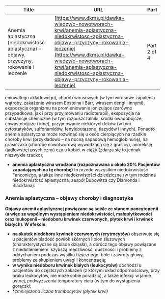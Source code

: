 | **Title**       | **URL**           | **Part**              |
|-----------------|-------------------|-----------------------|
| Anemia aplastyczna (niedokrwistość aplastyczna) – objawy, przyczyny, rokowania i leczenie         | [https://www.dkms.pl/dawka-wiedzy/o-nowotworach-krwi/anemia-aplastyczna-niedokrwistosc-aplastyczna-objawy-przyczyny-rokowania-leczenie](https://www.dkms.pl/dawka-wiedzy/o-nowotworach-krwi/anemia-aplastyczna-niedokrwistosc-aplastyczna-objawy-przyczyny-rokowania-leczenie)    | Part 2 of 4          |

eniowatego układowego), chorób wirusowych (w tym wirusowe zapalenia wątroby, zakażenie wirusem Epsteina i Barr, wirusem dengi i innymi), ekspozycja organizmu na promieniowanie jonizujące (zarówno przypadkowa, jak i przy przyjmowaniu radioterapii), ekspozycja na substancje chemiczne (w tym rozpuszczalniki, środki owadobójcze, chwastobójcze i inne), przyjmowanie niektórych leków (w tym cytostatyków, sulfonamidów, fenylobutazonu, tiazydów i innych). Ponadto anemia aplastyczna może rozwinąć się u osób cierpiących na rzadkie choroby krwi (przykładowo – na nocną napadową hemoglobinurię), na grasiczaka (chorobę nowotworową wywodzącą się z grasicy), anoreksję (jadłowstręt psychiczny) czy u kobiet w ciąży (zdarza się to jednak niezwykle rzadko);
* **anemia aplastyczna wrodzona (rozpoznawana u około 20% Pacjentów zapadających na tę chorobę)**  to przede wszystkim niedokrwistość Fanconiego, a także inne niedokrwistości dziedziczne (w tym rodzinna niedokrwistość aplastyczna, zespół Dubowitza czy Diamonda i Blackfana).


### Anemia aplastyczna – objawy choroby i diagnostyka


**Objawy anemii aplastycznej powiązane są ściśle ze stanem pancytopenii (a więc ze wspólnym wystąpieniem niedokrwistości, małopłytkowości oraz leukopenii – niedoboru krwinek czerwonych, płytek krwi i krwinek białych). W efekcie:**


* **na skutek niedoboru krwinek czerwonych (erytrocytów)** obserwuje się u pacjentów bladość powłok skórnych i błon śluzowych (charakterystyczne są blade dziąsła), a oprócz tego objawy powiązane z niedotlenieniem: szybszą męczliwość, duszności i problemy z oddychaniem podczas wysiłku fizycznego, bóle i zawroty głowy, problemy ze skupieniem uwagi i koncentracją;
* **w wyniku niedoboru krwinek białych (leukocytów)** dochodzi u pacjentów do częstszych zakażeń (z którymi układ odpornościowy, przy braku leukocytów, nie może sobie poradzić), a także infekcji w jamie ustnej, podwyższenia temperatury ciała (w tym do wystąpienia gorączki;
* **zmniejszona liczba trombocytów (płytek krwi)*